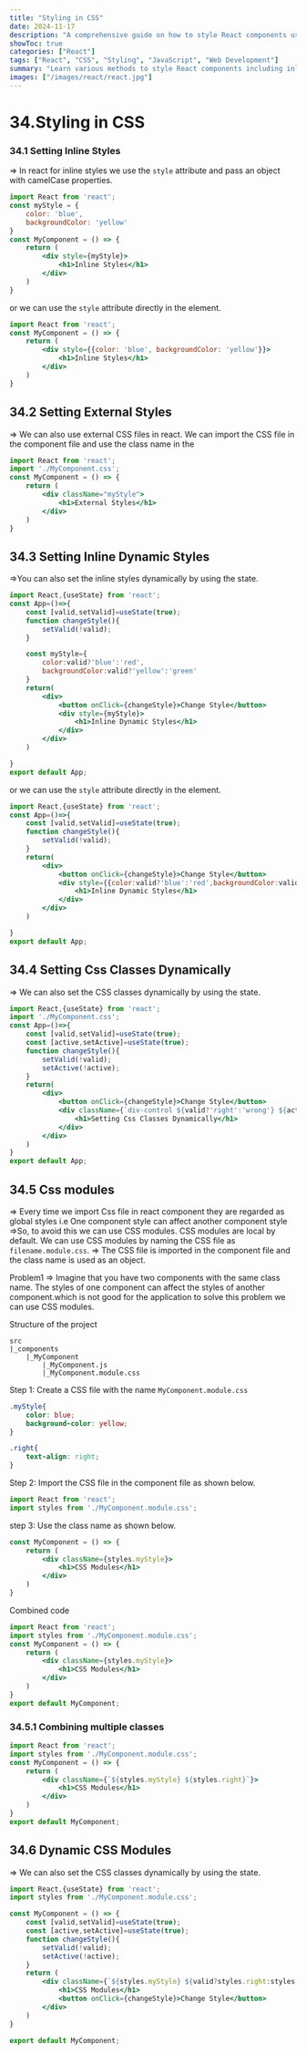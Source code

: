 ```yaml
---
title: "Styling in CSS"
date: 2024-11-17
description: "A comprehensive guide on how to style React components using inline styles, external styles, dynamic styles, and CSS modules."
showToc: true
categories: ["React"]
tags: ["React", "CSS", "Styling", "JavaScript", "Web Development"]
summary: "Learn various methods to style React components including inline styles, external styles, dynamic styles, and CSS modules."
images: ["/images/react/react.jpg"]
---
```


# 34.Styling in CSS

### 34.1 Setting Inline Styles
=> In react for inline styles we use the `style` attribute and pass an object with camelCase properties.

```jsx
import React from 'react';
const myStyle = {
    color: 'blue',
    backgroundColor: 'yellow'
}
const MyComponent = () => {
    return (
        <div style={myStyle}>
            <h1>Inline Styles</h1>
        </div>
    )
}
```
or we can use the `style` attribute directly in the element.

```jsx
import React from 'react';
const MyComponent = () => {
    return (
        <div style={{color: 'blue', backgroundColor: 'yellow'}}>
            <h1>Inline Styles</h1>
        </div>
    )
}
```


## 34.2 Setting External Styles
=> We can also use external CSS files in react. We can import the CSS file in the component file and use the class name in the

```jsx
import React from 'react';
import './MyComponent.css';
const MyComponent = () => {
    return (
        <div className="myStyle">
            <h1>External Styles</h1>
        </div>
    )
}
```

## 34.3 Setting Inline Dynamic Styles
=>You can also set the inline styles dynamically by using the state.
``` jsx
import React,{useState} from 'react';
const App=()=>{
    const [valid,setValid]=useState(true);
    function changeStyle(){
        setValid(!valid);
    }

    const myStyle={
        color:valid?'blue':'red',
        backgroundColor:valid?'yellow':'green'
    }
    return(
        <div>
            <button onClick={changeStyle}>Change Style</button>
            <div style={myStyle}>
                <h1>Inline Dynamic Styles</h1>
            </div>
        </div>
    )

}
export default App;
```
or we can use the `style` attribute directly in the element.

```jsx
import React,{useState} from 'react';
const App=()=>{
    const [valid,setValid]=useState(true);
    function changeStyle(){
        setValid(!valid);
    }
    return(
        <div>
            <button onClick={changeStyle}>Change Style</button>
            <div style={{color:valid?'blue':'red',backgroundColor:valid?'yellow':'green'}}>
                <h1>Inline Dynamic Styles</h1>
            </div>
        </div>
    )

}
export default App;
```

## 34.4 Setting Css Classes Dynamically
=> We can also set the CSS classes dynamically by using the state.

```jsx
import React,{useState} from 'react';
import './MyComponent.css';
const App=()=>{
    const [valid,setValid]=useState(true);
    const [active,setActive]=useState(true);
    function changeStyle(){
        setValid(!valid);
        setActive(!active);
    }
    return(
        <div>
            <button onClick={changeStyle}>Change Style</button>
            <div className={`div-control ${valid?'right':'wrong'} ${active?'active':'inactive'}`}>
                <h1>Setting Css Classes Dynamically</h1>
            </div>
        </div>
    )
}
export default App;
```


## 34.5 Css modules
=> Every time we import Css file in react component they are regarded as global styles i.e One component style can affect another component style 
=>So, to avoid this we can use CSS modules. CSS modules are local by default. We can use CSS modules by naming the CSS file as `filename.module.css`.
=> The CSS file is imported in the component file and the class name is used as an object.


Problem1
=> Imagine that you have two components with the same class name. The styles of one component can affect the styles of another component.which is not good for the application to solve this problem we can use CSS modules.

Structure of the project
```
src
|_components
    |_MyComponent
        |_MyComponent.js
        |_MyComponent.module.css
```

Step 1: Create a CSS file with the name `MyComponent.module.css`
```css
.myStyle{
    color: blue;
    background-color: yellow;
}

.right{
    text-align: right;
}
```

Step 2: Import the CSS file in the component file as shown below.
```jsx
import React from 'react';
import styles from './MyComponent.module.css';
```
step 3: Use the class name as shown below.
```jsx
const MyComponent = () => {
    return (
        <div className={styles.myStyle}>
            <h1>CSS Modules</h1>
        </div>
    )
}
```

Combined code
```jsx
import React from 'react';
import styles from './MyComponent.module.css';
const MyComponent = () => {
    return (
        <div className={styles.myStyle}>
            <h1>CSS Modules</h1>
        </div>
    )
}
export default MyComponent;
```



### 34.5.1 Combining multiple classes
```jsx
import React from 'react';
import styles from './MyComponent.module.css';
const MyComponent = () => {
    return (
        <div className={`${styles.myStyle} ${styles.right}`}>
            <h1>CSS Modules</h1>
        </div>
    )
}
export default MyComponent;
```



## 34.6 Dynamic CSS Modules
=> We can also set the CSS classes dynamically by using the state.

```jsx
import React,{useState} from 'react';
import styles from './MyComponent.module.css';

const MyComponent = () => {
    const [valid,setValid]=useState(true);
    const [active,setActive]=useState(true);
    function changeStyle(){
        setValid(!valid);
        setActive(!active);
    }
    return (
        <div className={`${styles.myStyle} ${valid?styles.right:styles.wrong} ${active?styles.active:styles.inactive}`}>
            <h1>CSS Modules</h1>
            <button onClick={changeStyle}>Change Style</button>
        </div>
    )
}

export default MyComponent;
```

